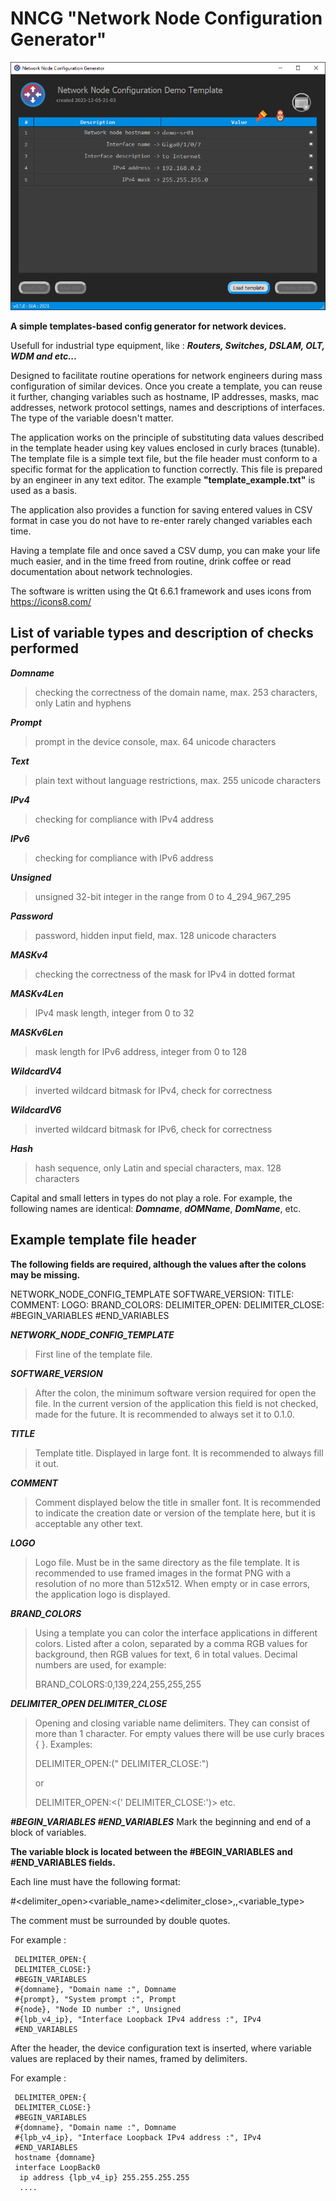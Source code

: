 # NNCG "Network Node Configuration Generator"

![nncg screenshot](screenshot.png)

**A simple templates-based config generator for network devices.**

Usefull for industrial type equipment, like : ***Routers, Switches, DSLAM, OLT, WDM and etc...***

Designed to facilitate routine operations for network engineers during mass configuration of similar devices. Once you create a template, you can reuse it further, changing variables such as hostname, IP addresses, masks, mac addresses, network protocol settings, names and descriptions of interfaces. The type of the variable doesn't matter.

The application works on the principle of substituting data values described in the template header using key values enclosed in curly braces (tunable). The template file is a simple text file, but the file header must conform to a specific format for the application to function correctly. This file is prepared by an engineer in any text editor. The example **"template_example.txt"** is used as a basis.

The application also provides a function for saving entered values in CSV format in case you do not have to re-enter rarely changed variables each time.

Having a template file and once saved a CSV dump, you can make your life much easier, and in the time freed from routine, drink coffee or read documentation about network technologies.

The software is written using the Qt 6.6.1 framework and uses icons from https://icons8.com/

## List of variable types and description of checks performed

***Domname***
> checking the correctness of the domain name, max. 253 characters, only Latin and hyphens

***Prompt***
> prompt in the device console, max. 64 unicode characters

***Text***
> plain text without language restrictions, max. 255 unicode characters

***IPv4***
> checking for compliance with IPv4 address

***IPv6***
> checking for compliance with IPv6 address

***Unsigned***
> unsigned 32-bit integer in the range from 0 to 4_294_967_295

***Password***
> password, hidden input field, max. 128 unicode characters

***MASKv4***
> checking the correctness of the mask for IPv4 in dotted format

***MASKv4Len***
> IPv4 mask length, integer from 0 to 32

***MASKv6Len***
> mask length for IPv6 address, integer from 0 to 128

***WildcardV4***
> inverted wildcard bitmask for IPv4, check for correctness

***WildcardV6***
> inverted wildcard bitmask for IPv6, check for correctness

***Hash***
> hash sequence, only Latin and special characters, max. 128 characters

Capital and small letters in types do not play a role. For example, the following names are identical: ***Domname***, ***dOMName***, ***DomName***, etc.

## Example template file header

**The following fields are required, although the values after the colons may be missing.**

NETWORK_NODE_CONFIG_TEMPLATE
SOFTWARE_VERSION:
TITLE:
COMMENT:
LOGO:
BRAND_COLORS:
DELIMITER_OPEN:
DELIMITER_CLOSE:
#BEGIN_VARIABLES
#END_VARIABLES

***NETWORK_NODE_CONFIG_TEMPLATE***
> First line of the template file.

***SOFTWARE_VERSION***
> After the colon, the minimum software version required for
> open the file. In the current version of the application this field is not checked,
> made for the future. It is recommended to always set it to 0.1.0.

***TITLE***
> Template title. Displayed in large font. It is recommended to always fill it out.

***COMMENT***
> Comment displayed below the title in smaller font.
> It is recommended to indicate the creation date or version of the template here, but it is acceptable
> any other text.

***LOGO***
> Logo file. Must be in the same directory as the file
> template. It is recommended to use framed images in the format
> PNG with a resolution of no more than 512x512. When empty or in case
> errors, the application logo is displayed.

***BRAND_COLORS***
> Using a template you can color the interface
> applications in different colors. Listed after a colon, separated by a comma
> RGB values for background, then RGB values for text, 6 in total
> values. Decimal numbers are used, for example:
>
> BRAND_COLORS:0,139,224,255,255,255


***DELIMITER_OPEN
DELIMITER_CLOSE***
> Opening and closing variable name delimiters. They can
> consist of more than 1 character. For empty values there will be
> use curly braces { }. Examples:
>
> DELIMITER_OPEN:("
> DELIMITER_CLOSE:")
>
> or
>
> DELIMITER_OPEN:<('
> DELIMITER_CLOSE:')>
> etc.

***#BEGIN_VARIABLES
#END_VARIABLES***
Mark the beginning and end of a block of variables.


**The variable block is located between the #BEGIN_VARIABLES and #END_VARIABLES fields.**

Each line must have the following format:

#<delimiter_open><variable_name><delimiter_close>,<comment>,<variable_type>

The comment must be surrounded by double quotes.

For example :

     DELIMITER_OPEN:{
     DELIMITER_CLOSE:}
     #BEGIN_VARIABLES
     #{domname}, "Domain name :", Domname
     #{prompt}, "System prompt :", Prompt
     #{node}, "Node ID number :", Unsigned
     #{lpb_v4_ip}, "Interface Loopback IPv4 address :", IPv4
     #END_VARIABLES

After the header, the device configuration text is inserted, where variable values are replaced by their names, framed by delimiters.

For example :

     DELIMITER_OPEN:{
     DELIMITER_CLOSE:}
     #BEGIN_VARIABLES
     #{domname}, "Domain name :", Domname
     #{lpb_v4_ip}, "Interface Loopback IPv4 address :", IPv4
     #END_VARIABLES
     hostname {domname}
     interface LoopBack0
      ip address {lpb_v4_ip} 255.255.255.255
      ....
